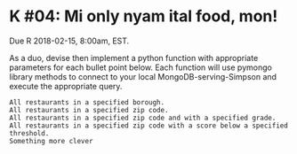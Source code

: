 # K #04: Mi only nyam ital food, mon!
Due R 2018-02-15, 8:00am, EST.

As a duo, devise then implement a python function with appropriate parameters for each bullet point below. Each function will use pymongo library methods to connect to your local MongoDB-serving-Simpson and execute the appropriate query.

    All restaurants in a specified borough.
    All restaurants in a specified zip code.
    All restaurants in a specified zip code and with a specified grade.
    All restaurants in a specified zip code with a score below a specified threshold.
    Something more clever
